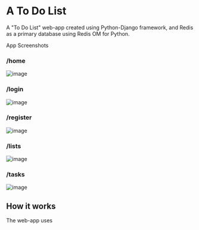 # A To Do List

A "To Do List" web-app created using Python-Django framework, and Redis as a primary database using Redis OM for Python.

App Screenshots

### /home
![image](https://user-images.githubusercontent.com/43206308/187314705-8297d17d-59ef-4af6-8d36-6e0d68e5ab66.png)

### /login
![image](https://user-images.githubusercontent.com/43206308/187316578-b5efa3f7-65c5-4b46-b399-8e4b34b64e64.png)

### /register
![image](https://user-images.githubusercontent.com/43206308/187316659-fc40f4d5-e347-462e-b261-492d791af32d.png)

### /lists
![image](https://user-images.githubusercontent.com/43206308/187316817-b5d66005-5e2c-4d0d-8b50-bbc373dbff10.png)

### /tasks
![image](https://user-images.githubusercontent.com/43206308/187316895-82558e7d-e084-41ca-9ff5-f9867ba82c69.png)


## How it works

The web-app uses 
